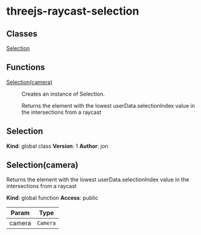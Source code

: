 # threejs-raycast-selection

## Classes

<dl>
<dt><a href="#Selection">Selection</a></dt>
<dd></dd>
</dl>

## Functions

<dl>
<dt><a href="#Selection">Selection(camera)</a></dt>
<dd><p>Creates an instance of Selection.</p>
<p>Returns the element with the lowest userData.selectionIndex value in the intersections from a raycast</p>
</dd>
</dl>

<a name="Selection"></a>

## Selection
**Kind**: global class
**Version**: 1
**Author**: jon
<a name="Selection"></a>

## Selection(camera)
Returns the element with the lowest userData.selectionIndex value in the intersections from a raycast

**Kind**: global function
**Access**: public

| Param | Type |
| --- | --- |
| camera | <code>Camera</code> |